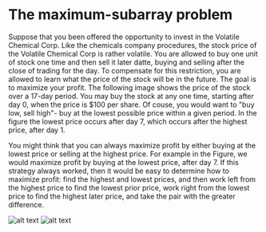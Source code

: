 # The maximum-subarray problem

Suppose that you been offered the opportunity to invest in the Volatile Chemical Corp. 
Like the chemicals company procedures, the stock price of the Volatile Chemical Corp 
is rather volatile. You are allowed to buy one unit of stock one time and then sell it 
later datte, buying and selling after the close of trading for the day. To compensate 
for this restriction, you are allowed to learn what the price of the stock will be in 
the future. The goal is to maximize your profit. The following image shows the price 
of the stock over a 17-day period. You may buy the stock at any one time, starting after
day 0, when the price is $100 per share. Of couse, you would want to "buy low, sell high"-
buy at the lowest possible price  within a given period. In the figure the lowest price 
occurs after day 7, which occurs after the highest price, after day 1. 

You might think that you can always maximize profit by either buying at the lowest price
or selling at the highest price. For example in the Figure, we would maximize profit by 
buying at the lowest price, after day 7. If this strategy always worked, then it would be 
easy to determine how to maximize profit: find the highest and lowest  prices, and then work 
left from the highest price to find the lowest prior price, work right from the  lowest price 
to find the highest later price, and take the pair with the greater difference.

![alt text](/home/leno/Documents/into_algo/Chapter4/fig4-1.png "Figure 4-1")
![alt text](/home/leno/Documents/into_algo/Chapter4/fig4-2.png "Figure 4-2")

